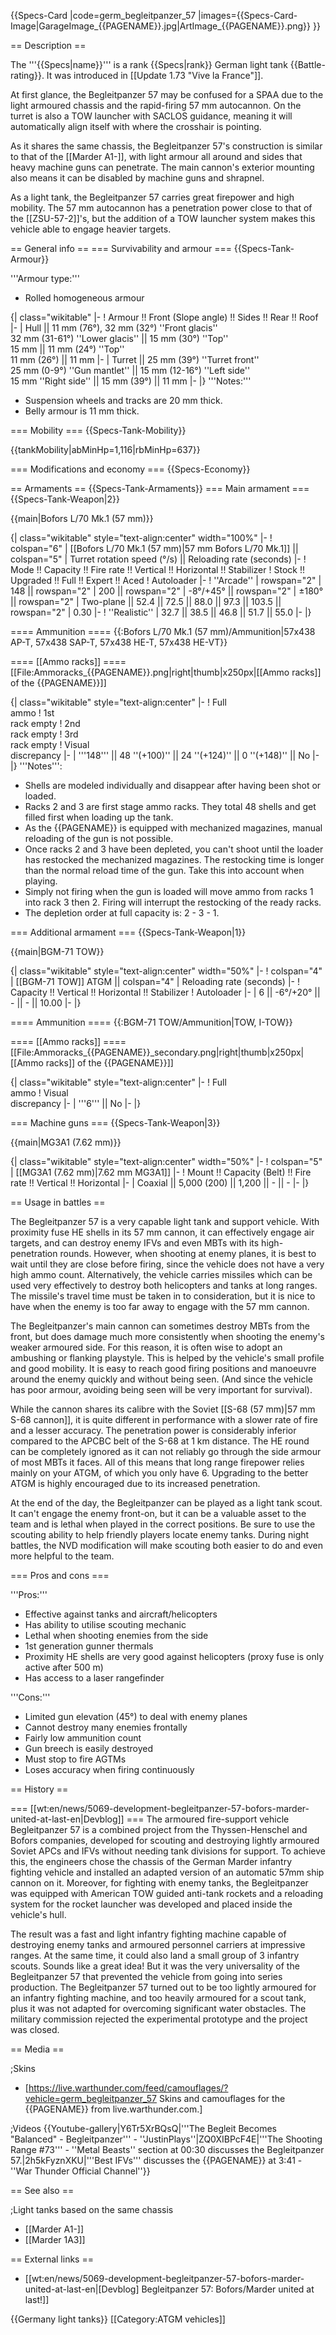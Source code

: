 {{Specs-Card
|code=germ_begleitpanzer_57
|images={{Specs-Card-Image|GarageImage_{{PAGENAME}}.jpg|ArtImage_{{PAGENAME}}.png}}
}}

== Description ==
<!-- ''In the description, the first part should be about the history of the creation and combat usage of the vehicle, as well as its key features. In the second part, tell the reader about the ground vehicle in the game. Insert a screenshot of the vehicle, so that if the novice player does not remember the vehicle by name, he will immediately understand what kind of vehicle the article is talking about.'' -->
The '''{{Specs|name}}''' is a rank {{Specs|rank}} German light tank {{Battle-rating}}. It was introduced in [[Update 1.73 "Vive la France"]].

At first glance, the Begleitpanzer 57 may be confused for a SPAA due to the light armoured chassis and the rapid-firing 57 mm autocannon. On the turret is also a TOW launcher with SACLOS guidance, meaning it will automatically align itself with where the crosshair is pointing.

As it shares the same chassis, the Begleitpanzer 57's construction is similar to that of the [[Marder A1-]], with light armour all around and sides that heavy machine guns can penetrate. The main cannon's exterior mounting also means it can be disabled by machine guns and shrapnel.

As a light tank, the Begleitpanzer 57 carries great firepower and high mobility. The 57 mm autocannon has a penetration power close to that of the [[ZSU-57-2]]'s, but the addition of a TOW launcher system makes this vehicle able to engage heavier targets.

== General info ==
=== Survivability and armour ===
{{Specs-Tank-Armour}}
<!-- ''Describe armour protection. Note the most well protected and key weak areas. Appreciate the layout of modules as well as the number and location of crew members. Is the level of armour protection sufficient, is the placement of modules helpful for survival in combat? If necessary use a visual template to indicate the most secure and weak zones of the armour.'' -->
'''Armour type:'''

* Rolled homogeneous armour

{| class="wikitable"
|-
! Armour !! Front (Slope angle) !! Sides !! Rear !! Roof
|-
| Hull || 11 mm (76°), 32 mm (32°) ''Front glacis'' <br> 32 mm (31-61°) ''Lower glacis'' || 15 mm (30°) ''Top'' <br> 15 mm || 11 mm (24°) ''Top'' <br> 11 mm (26°) || 11 mm
|-
| Turret || 25 mm (39°) ''Turret front'' <br> 25 mm (0-9°) ''Gun mantlet'' || 15 mm (12-16°) ''Left side'' <br> 15 mm ''Right side'' || 15 mm (39°) || 11 mm
|-
|}
'''Notes:'''

* Suspension wheels and tracks are 20 mm thick.
* Belly armour is 11 mm thick.

=== Mobility ===
{{Specs-Tank-Mobility}}
<!-- ''Write about the mobility of the ground vehicle. Estimate the specific power and manoeuvrability, as well as the maximum speed forwards and backwards.'' -->

{{tankMobility|abMinHp=1,116|rbMinHp=637}}

=== Modifications and economy ===
{{Specs-Economy}}

== Armaments ==
{{Specs-Tank-Armaments}}
=== Main armament ===
{{Specs-Tank-Weapon|2}}
<!-- ''Give the reader information about the characteristics of the main gun. Assess its effectiveness in a battle based on the reloading speed, ballistics and the power of shells. Do not forget about the flexibility of the fire, that is how quickly the cannon can be aimed at the target, open fire on it and aim at another enemy. Add a link to the main article on the gun: <code><nowiki>{{main|Name of the weapon}}</nowiki></code>. Describe in general terms the ammunition available for the main gun. Give advice on how to use them and how to fill the ammunition storage.'' -->
{{main|Bofors L/70 Mk.1 (57 mm)}}

{| class="wikitable" style="text-align:center" width="100%"
|-
! colspan="6" | [[Bofors L/70 Mk.1 (57 mm)|57 mm Bofors L/70 Mk.1]] || colspan="5" | Turret rotation speed (°/s) || Reloading rate (seconds)
|-
! Mode !! Capacity !! Fire rate !! Vertical !! Horizontal !! Stabilizer
! Stock !! Upgraded !! Full !! Expert !! Aced
! Autoloader
|-
! ''Arcade''
| rowspan="2" | 148 || rowspan="2" | 200 || rowspan="2" | -8°/+45° || rowspan="2" | ±180° || rowspan="2" | Two-plane || 52.4 || 72.5 || 88.0 || 97.3 || 103.5 || rowspan="2" | 0.30
|-
! ''Realistic''
| 32.7 || 38.5 || 46.8 || 51.7 || 55.0
|-
|}

==== Ammunition ====
{{:Bofors L/70 Mk.1 (57 mm)/Ammunition|57x438 AP-T, 57x438 SAP-T, 57x438 HE-T, 57x438 HE-VT}}

==== [[Ammo racks]] ====
[[File:Ammoracks_{{PAGENAME}}.png|right|thumb|x250px|[[Ammo racks]] of the {{PAGENAME}}]]
<!-- '''Last updated: 2.1.0.82''' -->
{| class="wikitable" style="text-align:center"
|-
! Full<br>ammo
! 1st<br>rack empty
! 2nd<br>rack empty
! 3rd<br>rack empty
! Visual<br>discrepancy
|-
| '''148''' || 48&nbsp;''(+100)'' || 24&nbsp;''(+124)'' || 0&nbsp;''(+148)'' || No
|-
|}
'''Notes''':

* Shells are modeled individually and disappear after having been shot or loaded.
* Racks 2 and 3 are first stage ammo racks. They total 48 shells and get filled first when loading up the tank.
* As the {{PAGENAME}} is equipped with mechanized magazines, manual reloading of the gun is not possible.
* Once racks 2 and 3 have been depleted, you can't shoot until the loader has restocked the mechanized magazines. The restocking time is longer than the normal reload time of the gun. Take this into account when playing.
* Simply not firing when the gun is loaded will move ammo from racks 1 into rack 3 then 2. Firing will interrupt the restocking of the ready racks.
* The depletion order at full capacity is: 2 - 3 - 1.

=== Additional armament ===
{{Specs-Tank-Weapon|1}}
<!-- ''Some tanks are armed with several guns in one or more turrets. Evaluate the additional weaponry and give advice on its use. Describe the ammunition available for additional weaponry. Give advice on about how to use them and how to fill the ammunition storage. If there is no additional weaponry remove this subsection.'' -->
{{main|BGM-71 TOW}}

{| class="wikitable" style="text-align:center" width="50%"
|-
! colspan="4" | [[BGM-71 TOW]] ATGM || colspan="4" | Reloading rate (seconds)
|-
! Capacity !! Vertical !! Horizontal !! Stabilizer
! Autoloader
|-
| 6 || -6°/+20° || - || - || 10.00
|-
|}

==== Ammunition ====
{{:BGM-71 TOW/Ammunition|TOW, I-TOW}}

==== [[Ammo racks]] ====
[[File:Ammoracks_{{PAGENAME}}_secondary.png|right|thumb|x250px|[[Ammo racks]] of the {{PAGENAME}}]]
<!-- '''Last updated: 2.1.0.82''' -->
{| class="wikitable" style="text-align:center"
|-
! Full<br>ammo
! Visual<br>discrepancy
|-
| '''6''' || No
|-
|}

=== Machine guns ===
{{Specs-Tank-Weapon|3}}
<!-- ''Offensive and anti-aircraft machine guns not only allow you to fight some aircraft but also are effective against lightly armoured vehicles. Evaluate machine guns and give recommendations on its use.'' -->
{{main|MG3A1 (7.62 mm)}}

{| class="wikitable" style="text-align:center" width="50%"
|-
! colspan="5" | [[MG3A1 (7.62 mm)|7.62 mm MG3A1]]
|-
! Mount !! Capacity (Belt) !! Fire rate !! Vertical !! Horizontal
|-
| Coaxial || 5,000 (200) || 1,200 || - || -
|-
|}

== Usage in battles ==
<!-- ''Describe the tactics of playing in the vehicle, the features of using vehicles in the team and advice on tactics. Refrain from creating a "guide" - do not impose a single point of view but instead give the reader food for thought. Describe the most dangerous enemies and give recommendations on fighting them. If necessary, note the specifics of the game in different modes (AB, RB, SB).'' -->

The Begleitpanzer 57 is a very capable light tank and support vehicle. With proximity fuse HE shells in its 57 mm cannon, it can effectively engage air targets, and can destroy enemy IFVs and even MBTs with its high-penetration rounds. However, when shooting at enemy planes, it is best to wait until they are close before firing, since the vehicle does not have a very high ammo count. Alternatively, the vehicle carries missiles which can be used very effectively to destroy both helicopters and tanks at long ranges. The missile's travel time must be taken in to consideration, but it is nice to have when the enemy is too far away to engage with the 57 mm cannon.

The Begleitpanzer's main cannon can sometimes destroy MBTs from the front, but does damage much more consistently when shooting the enemy's weaker armoured side. For this reason, it is often wise to adopt an ambushing or flanking playstyle. This is helped by the vehicle's small profile and good mobility. It is easy to reach good firing positions and manoeuvre around the enemy quickly and without being seen. (And since the vehicle has poor armour, avoiding being seen will be very important for survival).

While the cannon shares its calibre with the Soviet [[S-68 (57 mm)|57 mm S-68 cannon]], it is quite different in performance with a slower rate of fire and a lesser accuracy. The penetration power is considerably inferior compared to the APCBC belt of the S-68 at 1 km distance.  The HE round can be completely ignored as it can not reliably go through the side armour of most MBTs it faces. All of this means that long range firepower relies mainly on your ATGM, of which you only have 6. Upgrading to the better ATGM is highly encouraged due to its increased penetration.

At the end of the day, the Begleitpanzer can be played as a light tank scout. It can't engage the enemy front-on, but it can be a valuable asset to the team and is lethal when played in the correct positions. Be sure to use the scouting ability to help friendly players locate enemy tanks. During night battles, the NVD modification will make scouting both easier to do and even more helpful to the team.

=== Pros and cons ===
<!-- ''Summarise and briefly evaluate the vehicle in terms of its characteristics and combat effectiveness. Mark its pros and cons in a bulleted list. Try not to use more than 6 points for each of the characteristics. Avoid using categorical definitions such as "bad", "good" and the like - use substitutions with softer forms such as "inadequate" and "effective".'' -->

'''Pros:'''

* Effective against tanks and aircraft/helicopters
* Has ability to utilise scouting mechanic
* Lethal when shooting enemies from the side
* 1st generation gunner thermals
* Proximity HE shells are very good against helicopters (proxy fuse is only active after 500 m)
* Has access to a laser rangefinder

'''Cons:'''

* Limited gun elevation (45°) to deal with enemy planes
* Cannot destroy many enemies frontally
* Fairly low ammunition count
* Gun breech is easily destroyed
* Must stop to fire AGTMs
* Loses accuracy when firing continuously

== History ==
<!-- ''Describe the history of the creation and combat usage of the vehicle in more detail than in the introduction. If the historical reference turns out to be too long, take it to a separate article, taking a link to the article about the vehicle and adding a block "/History" (example: <nowiki>https://wiki.warthunder.com/(Vehicle-name)/History</nowiki>) and add a link to it here using the <code>main</code> template. Be sure to reference text and sources by using <code><nowiki><ref></ref></nowiki></code>, as well as adding them at the end of the article with <code><nowiki><references /></nowiki></code>. This section may also include the vehicle's dev blog entry (if applicable) and the in-game encyclopedia description (under <code><nowiki>=== In-game description ===</nowiki></code>, also if applicable).'' -->

=== [[wt:en/news/5069-development-begleitpanzer-57-bofors-marder-united-at-last-en|Devblog]] ===
The armoured fire-support vehicle Begleitpanzer 57 is a combined project from the Thyssen-Henschel and Bofors companies, developed for scouting and destroying lightly armoured Soviet APCs and IFVs without needing tank divisions for support. To achieve this, the engineers chose the chassis of the German Marder infantry fighting vehicle and installed an adapted version of an automatic 57mm ship cannon on it. Moreover, for fighting with enemy tanks, the Begleitpanzer was equipped with American TOW guided anti-tank rockets and a reloading system for the rocket launcher was developed and placed inside the vehicle's hull.

The result was a fast and light infantry fighting machine capable of destroying enemy tanks and armoured personnel carriers at impressive ranges. At the same time, it could also land a small group of 3 infantry scouts. Sounds like a great idea! But it was the very universality of the Begleitpanzer 57 that prevented the vehicle from going into series production. The Begleitpanzer 57 turned out to be too lightly armoured for an infantry fighting machine, and too heavily armoured for a scout tank, plus it was not adapted for overcoming significant water obstacles. The military commission rejected the experimental prototype and the project was closed.

== Media ==
<!-- ''Excellent additions to the article would be video guides, screenshots from the game, and photos.'' -->

;Skins

* [https://live.warthunder.com/feed/camouflages/?vehicle=germ_begleitpanzer_57 Skins and camouflages for the {{PAGENAME}} from live.warthunder.com.]

;Videos
{{Youtube-gallery|Y6Tr5XrBQsQ|'''The Begleit Becomes "Balanced" - Begleitpanzer''' - ''JustinPlays''|ZQ0XIBPcF4E|'''The Shooting Range #73''' - ''Metal Beasts'' section at 00:30 discusses the Begleitpanzer 57.|2h5kFyznXKU|'''Best IFVs''' discusses the {{PAGENAME}} at 3:41 - ''War Thunder Official Channel''}}

== See also ==
<!-- ''Links to the articles on the War Thunder Wiki that you think will be useful for the reader, for example:''
* ''reference to the series of the vehicles;''
* ''links to approximate analogues of other nations and research trees.'' -->

;Light tanks based on the same chassis

* [[Marder A1-]]
* [[Marder 1A3]]

== External links ==
<!-- ''Paste links to sources and external resources, such as:''
* ''topic on the official game forum;''
* ''other literature.'' -->

* [[wt:en/news/5069-development-begleitpanzer-57-bofors-marder-united-at-last-en|[Devblog] Begleitpanzer 57: Bofors/Marder united at last!]]

{{Germany light tanks}}
[[Category:ATGM vehicles]]
